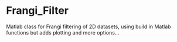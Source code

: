 # Frangi_Filter
Matlab class for Frangi filtering of 2D datasets, using build in Matlab functions but adds plotting and more options...
